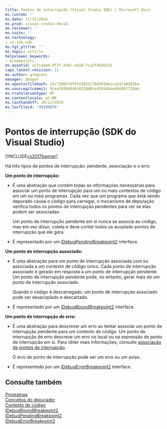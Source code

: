 ```yaml
---
title: Pontos de interrupção (Visual Studio SDK) | Microsoft Docs
ms.custom: ''
ms.date: 11/15/2016
ms.prod: visual-studio-dev14
ms.reviewer: ''
ms.suite: ''
ms.technology:
- vs-ide-sdk
ms.tgt_pltfrm: ''
ms.topic: article
helpviewer_keywords:
- breakpoints
ms.assetid: acfcabed-9f2f-436c-ad18-7ca2f45d631b
caps.latest.revision: 11
ms.author: gregvanl
manager: ghogen
ms.openlocfilehash: 13c7206bfdf97e5833c78d4010ecca547a0d83ba
ms.sourcegitcommit: 9ceaf69568d61023868ced59108ae4dd46f720ab
ms.translationtype: MT
ms.contentlocale: pt-BR
ms.lasthandoff: 10/12/2018
ms.locfileid: "49199076"
---
```

# <a name="breakpoints-visual-studio-sdk"></a>Pontos de interrupção (SDK do Visual Studio)
[!INCLUDE[vs2017banner](../../includes/vs2017banner.md)]

Há três tipos de pontos de interrupção: pendente, associação e o erro.  
  
 **Um ponto de interrupção:**  
  
-   É uma abstração que contém todas as informações necessárias para associar um ponto de interrupção para um ou mais contextos de código em um ou mais programas. Cada vez que um programa que está sendo depurado causa o código para carregar, o mecanismo de depuração verifica todos os pontos de interrupção pendentes para ver se elas podem ser associadas.  
  
     Um ponto de interrupção pendente em si nunca se associa ao código, mas em vez disso, coleta e deve conter todos os acoplado pontos de interrupção que ele gera.  
  
-   É representado por um [IDebugPendingBreakpoint2](../../extensibility/debugger/reference/idebugpendingbreakpoint2.md) interface.  
  
 **Um ponto de interrupção associado:**  
  
-   É uma abstração para um ponto de interrupção associada com ou associada a um contexto de código único. Cada ponto de interrupção associado é gerado em resposta a um ponto de interrupção pendente. Um ponto de interrupção pendente pode, no entanto, gerar mais de um ponto de interrupção associado.  
  
     Quando o código é descarregado, um ponto de interrupção associado pode ser desacoplado e descartado.  
  
-   É representado por um [IDebugBoundBreakpoint2](../../extensibility/debugger/reference/idebugboundbreakpoint2.md) interface.  
  
 **Um ponto de interrupção de erro:**  
  
-   É uma abstração para descrever um erro ao tentar associar um ponto de interrupção pendente para um contexto de código. Um ponto de interrupção de erro descreve um erro no local ou na expressão de ponto de interrupção em si. Para obter mais informações, consulte [associação de pontos de interrupção](../../extensibility/debugger/binding-breakpoints.md).  
  
     O erro de ponto de interrupção pode ser um erro ou um aviso.  
  
-   É representado por um [IDebugErrorBreakpoint2](../../extensibility/debugger/reference/idebugerrorbreakpoint2.md) interface.  
  
## <a name="see-also"></a>Consulte também  
 [Programas](../../extensibility/debugger/programs.md)   
 [Conceitos do depurador](../../extensibility/debugger/debugger-concepts.md)   
 [Contexto de código](../../extensibility/debugger/code-context.md)   
 [IDebugBoundBreakpoint2](../../extensibility/debugger/reference/idebugboundbreakpoint2.md)   
 [IDebugPendingBreakpoint2](../../extensibility/debugger/reference/idebugpendingbreakpoint2.md)   
 [IDebugErrorBreakpoint2](../../extensibility/debugger/reference/idebugerrorbreakpoint2.md)


